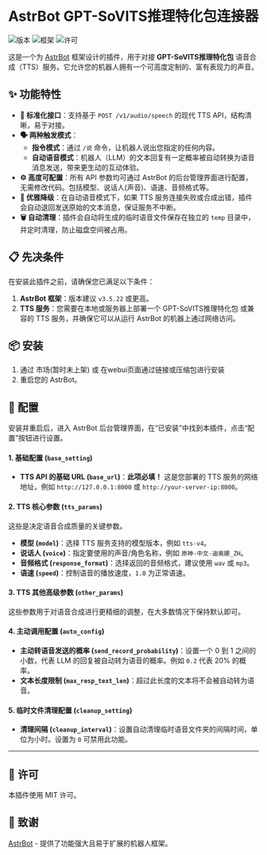 # AstrBot GPT-SoVITS推理特化包连接器

![版本](https://img.shields.io/badge/version-1.0.0-blue)
![框架](https://img.shields.io/badge/AstrBot-%3E%3D3.5-brightgreen)
![许可](https://img.shields.io/badge/license-MIT-green)

这是一个为 [AstrBot](https://github.com/AstrBotDevs/AstrBot) 框架设计的插件，用于对接 **GPT-SoVITS推理特化包** 语音合成（TTS）服务。它允许您的机器人拥有一个可高度定制的、富有表现力的声音。

## ✨ 功能特性

* **🚀 标准化接口**：支持基于 `POST /v1/audio/speech` 的现代 TTS API，结构清晰，易于对接。
* **🗣️ 两种触发模式**：
    * **指令模式**：通过 `/说` 命令，让机器人说出您指定的任何内容。
    * **自动语音模式**：机器人（LLM）的文本回复有一定概率被自动转换为语音消息发送，带来更生动的互动体验。
* **⚙️ 高度可配置**：所有 API 参数均可通过 AstrBot 的后台管理界面进行配置，无需修改代码。包括模型、说话人(声音)、语速、音频格式等。
* **🔄 优雅降级**：在自动语音模式下，如果 TTS 服务连接失败或合成出错，插件会自动退回发送原始的文本消息，保证服务不中断。
* **🗑️ 自动清理**：插件会自动将生成的临时语音文件保存在独立的 `temp` 目录中，并定时清理，防止磁盘空间被占用。

## 📋 先决条件

在安装此插件之前，请确保您已满足以下条件：

1.  **AstrBot 框架**：版本建议 `v3.5.22` 或更高。
2.  **TTS 服务**：您需要在本地或服务器上部署一个 GPT-SoVITS推理特化包 或兼容的 TTS 服务，并确保它可以从运行 AstrBot 的机器上通过网络访问。

## 📦 安装

1.  通过 市场(暂时未上架) 或 在webui页面通过链接或压缩包进行安装
2. 重启您的 AstrBot。

## 🔧 配置

安装并重启后，进入 AstrBot 后台管理界面，在“已安装”中找到本插件，点击“配置”按钮进行设置。

#### 1. 基础配置 (`base_setting`)

* **TTS API 的基础 URL (`base_url`)**：**此项必填！** 这是您部署的 TTS 服务的网络地址，例如 `http://127.0.0.1:8000` 或 `http://your-server-ip:8000`。

#### 2. TTS 核心参数 (`tts_params`)

这些是决定语音合成质量的关键参数。
* **模型 (`model`)**：选择 TTS 服务支持的模型版本，例如 `tts-v4`。
* **说话人 (`voice`)**：指定要使用的声音/角色名称，例如 `原神-中文-迪奥娜_ZH`。
* **音频格式 (`response_format`)**：选择返回的音频格式，建议使用 `wav` 或 `mp3`。
* **语速 (`speed`)**：控制语音的播放速度，`1.0` 为正常语速。

#### 3. TTS 其他高级参数 (`other_params`)

这些参数用于对语音合成进行更精细的调整，在大多数情况下保持默认即可。

#### 4. 主动调用配置 (`auto_config`)

* **主动转语音发送的概率 (`send_record_probability`)**：设置一个 0 到 1 之间的小数，代表 LLM 的回复被自动转为语音的概率。例如 `0.2` 代表 20% 的概率。
* **文本长度限制 (`max_resp_text_len`)**：超过此长度的文本将不会被自动转为语音。

#### 5. 临时文件清理配置 (`cleanup_setting`)

* **清理间隔 (`cleanup_interval`)**：设置自动清理临时语音文件夹的间隔时间，单位为小时。设置为 `0` 可禁用此功能。

---

## 📄 许可
本插件使用 MIT 许可。

## 🙏 致谢
[AstrBot](https://github.com/AstrBotDevs/AstrBot)  - 提供了功能强大且易于扩展的机器人框架。